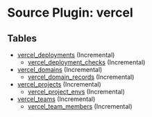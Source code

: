 # Source Plugin: vercel

## Tables

- [vercel_deployments](vercel_deployments.md) (Incremental)
  - [vercel_deployment_checks](vercel_deployment_checks.md) (Incremental)
- [vercel_domains](vercel_domains.md) (Incremental)
  - [vercel_domain_records](vercel_domain_records.md) (Incremental)
- [vercel_projects](vercel_projects.md) (Incremental)
  - [vercel_project_envs](vercel_project_envs.md) (Incremental)
- [vercel_teams](vercel_teams.md) (Incremental)
  - [vercel_team_members](vercel_team_members.md) (Incremental)